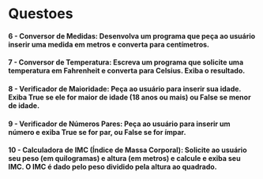 # Questoes

#### 6 - Conversor de Medidas: Desenvolva um programa que peça ao usuário inserir uma medida em metros e converta para centímetros.

#### 7 - Conversor de Temperatura: Escreva um programa que solicite uma temperatura em Fahrenheit e converta para Celsius. Exiba o resultado.

#### 8 - Verificador de Maioridade: Peça ao usuário para inserir sua idade. Exiba True se ele for maior de idade (18 anos ou mais) ou False se menor de idade.

#### 9 - Verificador de Números Pares: Peça ao usuário para inserir um número e exiba True se for par, ou False se for ímpar.

#### 10 - Calculadora de IMC (Índice de Massa Corporal): Solicite ao usuário seu peso (em quilogramas) e altura (em metros) e calcule e exiba seu IMC. O IMC é dado pelo peso dividido pela altura ao quadrado.
